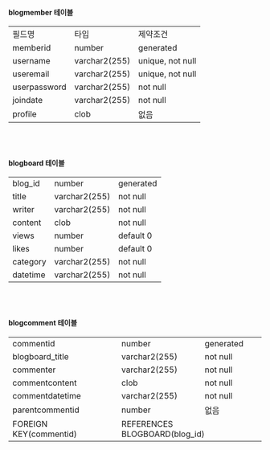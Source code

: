 <h4>blogmember 테이블</h4>
<table>
  <tr>
    <td>필드명</td>
    <td>타입</td>
    <td>제약조건</td>
  </tr>
  <tr>
    <td>memberid</td>
    <td>number</td>
    <td>generated</td>
  </tr>
  <tr>
    <td>username</td>
    <td>varchar2(255)</td>
    <td>unique, not null</td>
  </tr>
  <tr>
    <td>useremail</td>
    <td>varchar2(255)</td>
    <td>unique, not null</td>
  </tr>
  <tr>
    <td>userpassword</td>
    <td>varchar2(255)</td>
    <td>not null</td>
  </tr>
  <tr>
    <td>joindate</td>
    <td>varchar2(255)</td>
    <td>not null</td>
  </tr>
  <tr>
    <td>profile</td>
    <td>clob</td>
    <td>없음</td>
  </tr>
</table><br><br>

<h4>blogboard 테이블</h4>
<table>
  <tr>
    <td>blog_id</td>
    <td>number</td>
    <td>generated</td>
  </tr>
  <tr>
    <td>title</td>
    <td>varchar2(255)</td>
    <td>not null</td>
  </tr>
  <tr>
    <td>writer</td>
    <td>varchar2(255)</td>
    <td>not null</td>
  </tr>
  <tr>
    <td>content</td>
    <td>clob</td>
    <td>not null</td>
  </tr>
  <tr>
    <td>views</td>
    <td>number</td>
    <td>default 0</td>
  </tr>
  <tr>
    <td>likes</td>
    <td>number</td>
    <td>default 0</td>
  </tr>
  <tr>
    <td>category</td>
    <td>varchar2(255)</td>
    <td>not null</td>
  </tr>
  <tr>
    <td>datetime</td>
    <td>varchar2(255)</td>
    <td>not null</td>
  </tr>
</table><br><br>

<h4>blogcomment 테이블</h4>
<table>
  <tr>
    <td>commentid</td>
    <td>number</td>
    <td>generated</td>
  </tr>
  <tr>
    <td>blogboard_title</td>
    <td>varchar2(255)</td>
    <td>not null</td>
  </tr>
  <tr>
    <td>commenter</td>
    <td>varchar2(255)</td>
    <td>not null</td>
  </tr>
  <tr>
    <td>commentcontent</td>
    <td>clob</td>
    <td>not null</td>
  </tr>
  <tr>
    <td>commentdatetime</td>
    <td>varchar2(255)</td>
    <td>not null</td>
  </tr>
  <tr>
    <td>parentcommentid</td>
    <td>number</td>
    <td>없음</td>
  </tr>
  <tr>
    <td>FOREIGN KEY(commentid)</td>
    <td colspan="2">REFERENCES BLOGBOARD(blog_id)</td>
  </tr>
</table>
